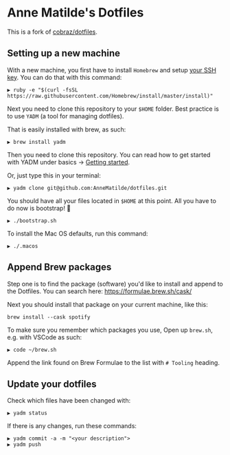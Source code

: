 # Anne Matilde's Dotfiles

This is a fork of [cobraz/dotfiles](https://github.com/cobraz/dotfiles).

## Setting up a new machine

With a new machine, you first have to install `Homebrew` and setup [your SSH key](https://docs.github.com/en/free-pro-team@latest/github/authenticating-to-github/generating-a-new-ssh-key-and-adding-it-to-the-ssh-agent). You can do that
with this command:

```shell
▶ ruby -e "$(curl -fsSL https://raw.githubusercontent.com/Homebrew/install/master/install)"
```

Next you need to clone this repository to your `$HOME` folder. Best practice is
to use `YADM` (a tool for managing dotfiles).

That is easily installed with brew, as such:

```shell
▶ brew install yadm
```

Then you need to clone this repository. You can read how to get started with YADM
under basics -> [Getting started](https://yadm.io/docs/getting_started).

Or, just type this in your terminal:

```shell
▶ yadm clone git@github.com:AnneMatilde/dotfiles.git
```

You should have all your files located in `$HOME` at this point. All you have to do
now is bootstrap! 🎉

```shell
▶ ./bootstrap.sh
```

To install the Mac OS defaults, run this command:

```shell
▶ ./.macos
```

## Append Brew packages

Step one is to find the package (software) you'd like to install and
append to the Dotfiles. You can search here: https://formulae.brew.sh/cask/

Next you should install that package on your current machine, like this:

```shell
brew install --cask spotify
```

To make sure you remember which packages you use,
Open up `brew.sh`, e.g. with VSCode as such:

```shell
▶ code ~/brew.sh
```

Append the link found on Brew Formulae to the list with `# Tooling` heading.

## Update your dotfiles

Check which files have been changed with:

```shell
▶ yadm status
```

If there is any changes, run these commands:

```shell
▶ yadm commit -a -m "<your description">
▶ yadm push
```

